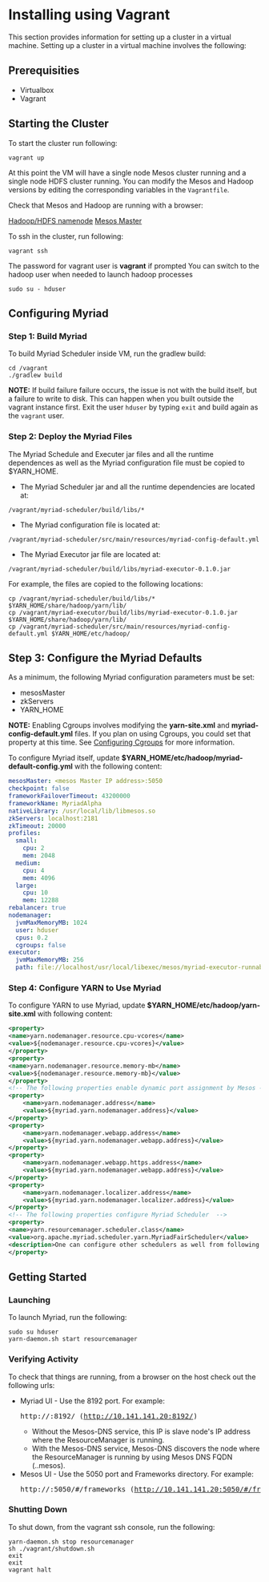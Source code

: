 # Installing using Vagrant

This section provides information for setting up a cluster in a virtual machine. Setting up a cluster in a virtual machine involves the following:


## Prerequisities
* Virtualbox
* Vagrant

## Starting the Cluster ##

To start the cluster run following:

```
vagrant up
```

At this point the VM will have a single node Mesos cluster running and a single node
HDFS cluster running. You can modify the Mesos and Hadoop versions by editing the
corresponding variables in the `Vagrantfile`.

Check that Mesos and Hadoop are running with a browser:

[Hadoop/HDFS namenode](http://10.141.141.20:50070)
[Mesos Master](http://10.141.141.20:5050/)

To ssh in the cluster, run following:

```
vagrant ssh
```

The password for vagrant user is **vagrant** if prompted
You can switch to the hadoop user when needed to launch hadoop processes

```
sudo su - hduser
```

## Configuring Myriad ##

### Step 1: Build Myriad ###

To build Myriad Scheduler inside VM, run the gradlew build:

```
cd /vagrant
./gradlew build
```

**NOTE:** If build failure failure occurs, the issue is not with the build itself, but a failure to write to disk.  This can happen when you built outside the vagrant instance first.  Exit the user `hduser` by typing `exit` and build again as the `vagrant` user.

### Step 2: Deploy the Myriad Files ###

The Myriad Schedule and Executer jar files and all the runtime dependences as well as the Myriad configuration file must be copied to $YARN_HOME.

* The Myriad Scheduler jar and all the runtime dependencies are located at:

```
/vagrant/myriad-scheduler/build/libs/*
```
* The Myriad configuration file is located at:

```
/vagrant/myriad-scheduler/src/main/resources/myriad-config-default.yml
```

* The Myriad Executor jar file are located at:

```
/vagrant/myriad-scheduler/build/libs/myriad-executor-0.1.0.jar
```

For example, the files are copied to the following locations:

```
cp /vagrant/myriad-scheduler/build/libs/* $YARN_HOME/share/hadoop/yarn/lib/
cp /vagrant/myriad-executor/build/libs/myriad-executor-0.1.0.jar $YARN_HOME/share/hadoop/yarn/lib/
cp /vagrant/myriad-scheduler/src/main/resources/myriad-config-default.yml $YARN_HOME/etc/hadoop/
```


## Step 3: Configure the Myriad Defaults ##

 As a minimum, the following Myriad configuration parameters must be set:

* mesosMaster
* zkServers
* YARN_HOME

**NOTE:** Enabling Cgroups involves modifying the **yarn-site.xml** and **myriad-config-default.yml** files. If you plan on using Cgroups, you could set that property at this time. See [Configuring Cgroups](cgroups.md) for more information.

To configure Myriad itself, update **$YARN_HOME/etc/hadoop/myriad-default-config.yml** with the following content:

```yml
mesosMaster: <mesos Master IP address>:5050
checkpoint: false
frameworkFailoverTimeout: 43200000
frameworkName: MyriadAlpha
nativeLibrary: /usr/local/lib/libmesos.so
zkServers: localhost:2181
zkTimeout: 20000
profiles:
  small:
    cpu: 2
    mem: 2048
  medium:
    cpu: 4
    mem: 4096
  large:
    cpu: 10
    mem: 12288
rebalancer: true
nodemanager:
  jvmMaxMemoryMB: 1024
  user: hduser
  cpus: 0.2
  cgroups: false
executor:
  jvmMaxMemoryMB: 256
  path: file://localhost/usr/local/libexec/mesos/myriad-executor-runnable-0.1.0.jar
```


### Step 4: Configure YARN to Use Myriad ###

To configure YARN to use Myriad, update **$YARN_HOME/etc/hadoop/yarn-site.xml** with following content:

```xml
<property>
<name>yarn.nodemanager.resource.cpu-vcores</name>
<value>${nodemanager.resource.cpu-vcores}</value>
</property>
<property>
<name>yarn.nodemanager.resource.memory-mb</name>
<value>${nodemanager.resource.memory-mb}</value>
</property>
<!-- The following properties enable dynamic port assignment by Mesos -->
<property>
    <name>yarn.nodemanager.address</name>
    <value>${myriad.yarn.nodemanager.address}</value>
</property>
<property>
    <name>yarn.nodemanager.webapp.address</name>
    <value>${myriad.yarn.nodemanager.webapp.address}</value>
</property>
<property>
    <name>yarn.nodemanager.webapp.https.address</name>
    <value>${myriad.yarn.nodemanager.webapp.address}</value>
</property>
<property>
    <name>yarn.nodemanager.localizer.address</name>
    <value>${myriad.yarn.nodemanager.localizer.address}</value>
</property>
<!-- The following properties configure Myriad Scheduler  -->
<property>
<name>yarn.resourcemanager.scheduler.class</name>
<value>org.apache.myriad.scheduler.yarn.MyriadFairScheduler</value>
<description>One can configure other schedulers as well from following list: org.apache.myriad.scheduler.yarn.MyriadCapacityScheduler, org.apache.myriad.scheduler.yarn.MyriadFifoScheduler</description>
</property>
```


## Getting Started ##

### Launching
To launch Myriad, run the following:

```
sudo su hduser
yarn-daemon.sh start resourcemanager
```

### Verifying Activity
To check that things are running, from a browser on the host check out the following urls:

* Myriad UI - Use the 8192 port. For example: <pre> http://<IP address>:8192/ (http://10.141.141.20:8192/)</pre>
	* Without the Mesos-DNS service, this IP is slave node's IP address where the ResourceManager is running.
	* With the Mesos-DNS service, Mesos-DNS discovers the node where the ResourceManager is running by using Mesos DNS FQDN (<app>.<framework>.mesos).
* Mesos UI - Use the 5050 port and Frameworks directory. For example: <pre>http://<IP address>:5050/#/frameworks (http://10.141.141.20:5050/#/frameworks).</pre>

### Shutting Down ###

To shut down, from the vagrant ssh console, run the following:

```
yarn-daemon.sh stop resourcemanager
sh ./vagrant/shutdown.sh
exit
exit
vagrant halt
```
